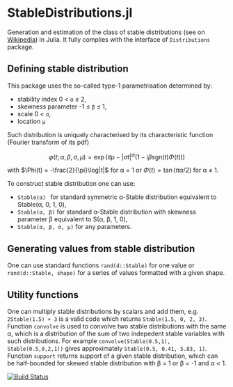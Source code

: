 # StableDistributions.jl

Generation and estimation of the class of stable distributions (see on [Wikipedia](https://en.wikipedia.org/wiki/Stable_distribution)) in Julia. It fully complies with the interface of `Distributions` package.

## Defining stable distribution

This package uses the so-called type-1 parametrisation determined by:
- stability index 0 < `α` ≤ 2,
- skewness parameter -1 ≤ `β` ≤ 1,
- scale 0 < `σ`,
- location `μ`

Such distribution is uniquely characterised by its characteristic function (Fourier transform of its pdf)
```math
\varphi(t; \alpha, \beta, \sigma, \mu) = \exp\big(\mathrm i t\mu -|\sigma t|^\alpha(1-\mathrm i\beta\mathrm{sgn}(t)\Phi(t))\big)
```
with $\Phi(t) = -\frac{2}{\pi}\log|t|$ for α = 1 or $\Phi(t) = \tan(\pi\alpha/2)$ for α ≠ 1.

To construct stable distribution one can use:
- `Stable(α) ` for standard symmetric α-Stable distribution equivalent to Stable(α, 0, 1, 0),
- `Stable(α, β)` for standard α-Stable distribution with skewness parameter β equivalent to S(α, β, 1, 0),
- `Stable(α, β, σ, μ)` for any parameters.

## Generating values from stable distribution

One can use standard functions `rand(d::Stable)` for one value or `rand(d::Stable, shape)` for a series of values formatted with a given shape.

## Utility functions

One can multiply stable distributions by scalars and add them, e.g. `2Stable(1.5) + 3` is a valid code which returns `Stable(1.5, 0, 2, 3)`. Function `convolve` is used to convolve two stable distributions with the same α, which is a distribution of the sum of two indepedent stable variables with such distributions. For example `convolve(Stable(0.5,1), Stable(0.5,0,2,1))` gives approximately `Stable(0.5, 0.41, 5.83, 1)`. Function `support` returns support of a given stable distribution, which can be half-bounded for skewed stable distribution with β = 1 or β = -1 and α < 1.

[![Build Status](https://github.com/jaksle/StableDistributions.jl/actions/workflows/CI.yml/badge.svg?branch=main)](https://github.com/jaksle/StableDistributions.jl/actions/workflows/CI.yml?query=branch%3Amain)
